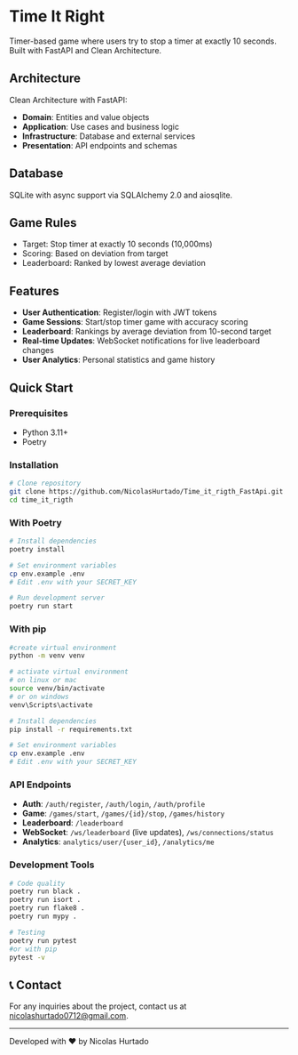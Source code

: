 # Time It Right

Timer-based game where users try to stop a timer at exactly 10 seconds. Built with FastAPI and Clean Architecture.

## Architecture

Clean Architecture with FastAPI:
- **Domain**: Entities and value objects
- **Application**: Use cases and business logic
- **Infrastructure**: Database and external services  
- **Presentation**: API endpoints and schemas

## Database

SQLite with async support via SQLAlchemy 2.0 and aiosqlite.

## Game Rules

- Target: Stop timer at exactly 10 seconds (10,000ms)
- Scoring: Based on deviation from target
- Leaderboard: Ranked by lowest average deviation

## Features

- **User Authentication**: Register/login with JWT tokens
- **Game Sessions**: Start/stop timer game with accuracy scoring
- **Leaderboard**: Rankings by average deviation from 10-second target
- **Real-time Updates**: WebSocket notifications for live leaderboard changes
- **User Analytics**: Personal statistics and game history

## Quick Start

### Prerequisites
- Python 3.11+
- Poetry

### Installation

```bash
# Clone repository
git clone https://github.com/NicolasHurtado/Time_it_rigth_FastApi.git
cd time_it_rigth
```

### With Poetry

```bash
# Install dependencies
poetry install

# Set environment variables
cp env.example .env
# Edit .env with your SECRET_KEY

# Run development server
poetry run start
```

### With pip 

```bash
#create virtual environment
python -m venv venv

# activate virtual environment
# on linux or mac
source venv/bin/activate 
# or on windows
venv\Scripts\activate

# Install dependencies
pip install -r requirements.txt

# Set environment variables
cp env.example .env
# Edit .env with your SECRET_KEY

```

### API Endpoints

- **Auth**: `/auth/register`, `/auth/login`, `/auth/profile`
- **Game**: `/games/start`, `/games/{id}/stop`, `/games/history`
- **Leaderboard**: `/leaderboard`
- **WebSocket**: `/ws/leaderboard` (live updates), `/ws/connections/status`
- **Analytics**: `analytics/user/{user_id}`, `/analytics/me`

### Development Tools

```bash
# Code quality
poetry run black .
poetry run isort .
poetry run flake8 .
poetry run mypy .

# Testing
poetry run pytest
#or with pip
pytest -v
```

## 📞 Contact

For any inquiries about the project, contact us at [nicolashurtado0712@gmail.com](mailto:nicolashurtado0712@gmail.com).

---

Developed with ❤️ by Nicolas Hurtado